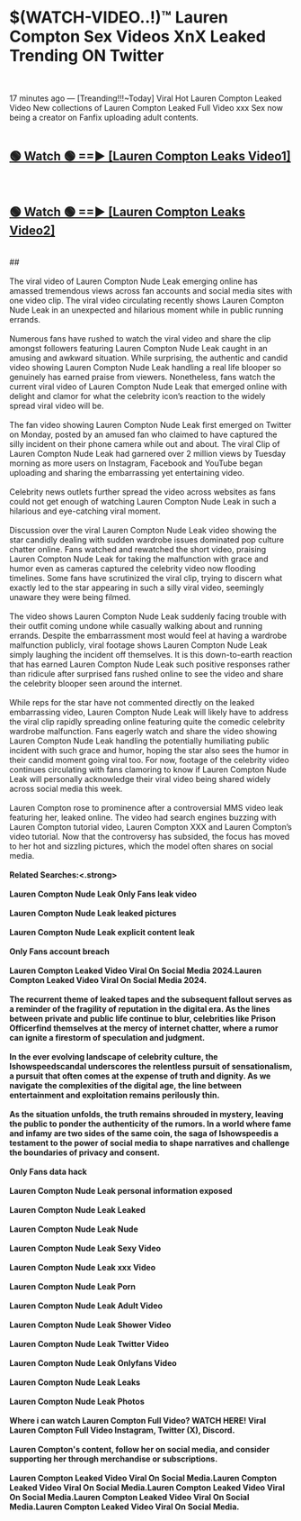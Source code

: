 # $(WATCH-VIDEO..!)™ Lauren Compton Sex Videos XnX Leaked Trending ON Twitter<br>
<br>

17 minutes ago — [Treanding!!!~Today] Viral Hot Lauren Compton Leaked Video New collections of Lauren Compton Leaked Full Video xxx Sex now being a creator on Fanfix uploading adult contents.
<br>
 <br>

##  <a href="https://best2vid.blogspot.com?title=Lauren_Compton">🟢 Watch 🟢 ==► [Lauren Compton Leaks Video1]</a><br>
  <br>

##  <a href="https://best2vid.blogspot.com?title=Lauren_Compton">🟢 Watch 🟢 ==► [Lauren Compton Leaks Video2]</a><br>
  <br>
  ##
  <br>
  <br>
The viral video of Lauren Compton Nude Leak emerging online has amassed tremendous views across fan accounts and social media sites with one video clip. The viral video circulating recently shows Lauren Compton Nude Leak in an unexpected and hilarious moment while in public running errands.
<br><br>
Numerous fans have rushed to watch the viral video and share the clip amongst followers featuring Lauren Compton Nude Leak caught in an amusing and awkward situation. While surprising, the authentic and candid video showing Lauren Compton Nude Leak handling a real life blooper so genuinely has earned praise from viewers. Nonetheless, fans watch the current viral video of Lauren Compton Nude Leak that emerged online with delight and clamor for what the celebrity icon’s reaction to the widely spread viral video will be.
<br><br>
The fan video showing Lauren Compton Nude Leak first emerged on Twitter on Monday, posted by an amused fan who claimed to have captured the silly incident on their phone camera while out and about. The viral Clip of Lauren Compton Nude Leak had garnered over 2 million views by Tuesday morning as more users on Instagram, Facebook and YouTube began uploading and sharing the embarrassing yet entertaining video.
<br><br>
Celebrity news outlets further spread the video across websites as fans could not get enough of watching Lauren Compton Nude Leak in such a hilarious and eye-catching viral moment.
<br><br>
Discussion over the viral Lauren Compton Nude Leak video showing the star candidly dealing with sudden wardrobe issues dominated pop culture chatter online. Fans watched and rewatched the short video, praising Lauren Compton Nude Leak for taking the malfunction with grace and humor even as cameras captured the celebrity video now flooding timelines. Some fans have scrutinized the viral clip, trying to discern what exactly led to the star appearing in such a silly viral video, seemingly unaware they were being filmed.
<br><br>
The video shows Lauren Compton Nude Leak suddenly facing trouble with their outfit coming undone while casually walking about and running errands. Despite the embarrassment most would feel at having a wardrobe malfunction publicly, viral footage shows Lauren Compton Nude Leak simply laughing the incident off themselves. It is this down-to-earth reaction that has earned Lauren Compton Nude Leak such positive responses rather than ridicule after surprised fans rushed online to see the video and share the celebrity blooper seen around the internet.
<br><br>
While reps for the star have not commented directly on the leaked embarrassing video, Lauren Compton Nude Leak will likely have to address the viral clip rapidly spreading online featuring quite the comedic celebrity wardrobe malfunction. Fans eagerly watch and share the video showing Lauren Compton Nude Leak handling the potentially humiliating public incident with such grace and humor, hoping the star also sees the humor in their candid moment going viral too. For now, footage of the celebrity video continues circulating with fans clamoring to know if Lauren Compton Nude Leak will personally acknowledge their viral video being shared widely across social media this week.
<br><br>
Lauren Compton rose to prominence after a controversial MMS video leak featuring her, leaked online. The video had search engines buzzing with Lauren Compton tutorial video, Lauren Compton XXX and Lauren Compton’s video tutorial. Now that the controversy has subsided, the focus has moved to her hot and sizzling pictures, which the model often shares on social media.
<br><br>
<strong>Related Searches:<.strong>
<br><br>
Lauren Compton Nude Leak Only Fans leak video
<br><br>
Lauren Compton Nude Leak leaked pictures
<br><br>
Lauren Compton Nude Leak explicit content leak
<br><br>
Only Fans account breach
<br><br>
Lauren Compton Leaked Video Viral On Social Media 2024.Lauren Compton Leaked Video Viral On Social Media 2024.
<br><br>
The recurrent theme of leaked tapes and the subsequent fallout serves as a reminder of the fragility of reputation in the digital era. As the lines between private and public life continue to blur, celebrities like Prison Officerfind themselves at the mercy of internet chatter, where a rumor can ignite a firestorm of speculation and judgment.
<br><br>
In the ever evolving landscape of celebrity culture, the Ishowspeedscandal underscores the relentless pursuit of sensationalism, a pursuit that often comes at the expense of truth and dignity. As we navigate the complexities of the digital age, the line between entertainment and exploitation remains perilously thin.
<br><br>
As the situation unfolds, the truth remains shrouded in mystery, leaving the public to ponder the authenticity of the rumors. In a world where fame and infamy are two sides of the same coin, the saga of Ishowspeedis a testament to the power of social media to shape narratives and challenge the boundaries of privacy and consent.
<br><br>
Only Fans data hack
<br><br>
Lauren Compton Nude Leak personal information exposed
<br><br>
Lauren Compton Nude Leak Leaked
<br><br>
Lauren Compton Nude Leak Nude
<br><br>
Lauren Compton Nude Leak Sexy Video
<br><br>
Lauren Compton Nude Leak xxx Video
<br><br>
Lauren Compton Nude Leak Porn
<br><br>
Lauren Compton Nude Leak Adult Video
<br><br>
Lauren Compton Nude Leak Shower Video
<br><br>
Lauren Compton Nude Leak Twitter Video
<br><br>
Lauren Compton Nude Leak Onlyfans Video
<br><br>
Lauren Compton Nude Leak Leaks
<br><br>
Lauren Compton Nude Leak Photos
<br><br>
Where i can watch Lauren Compton Full Video? WATCH HERE! Viral Lauren Compton Full Video Instagram, Twitter (X), Discord.
<br><br>
Lauren Compton's content, follow her on social media, and consider supporting her through merchandise or subscriptions.
<br><br>
Lauren Compton Leaked Video Viral On Social Media.Lauren Compton Leaked Video Viral On Social Media.Lauren Compton Leaked Video Viral On Social Media.Lauren Compton Leaked Video Viral On Social Media.Lauren Compton Leaked Video Viral On Social Media.